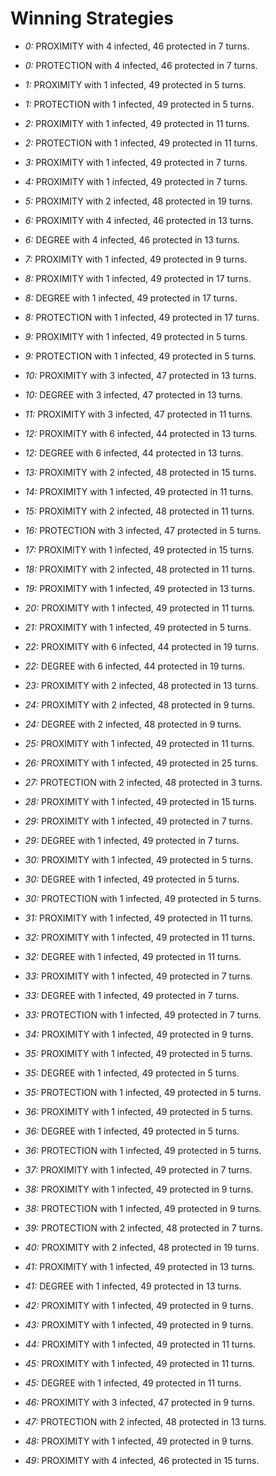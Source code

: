 # Winning Strategies

* _0:_ PROXIMITY with 4 infected, 46 protected in 7 turns.


* _0:_ PROTECTION with 4 infected, 46 protected in 7 turns.


* _1:_ PROXIMITY with 1 infected, 49 protected in 5 turns.


* _1:_ PROTECTION with 1 infected, 49 protected in 5 turns.


* _2:_ PROXIMITY with 1 infected, 49 protected in 11 turns.


* _2:_ PROTECTION with 1 infected, 49 protected in 11 turns.


* _3:_ PROXIMITY with 1 infected, 49 protected in 7 turns.


* _4:_ PROXIMITY with 1 infected, 49 protected in 7 turns.


* _5:_ PROXIMITY with 2 infected, 48 protected in 19 turns.


* _6:_ PROXIMITY with 4 infected, 46 protected in 13 turns.


* _6:_ DEGREE with 4 infected, 46 protected in 13 turns.


* _7:_ PROXIMITY with 1 infected, 49 protected in 9 turns.


* _8:_ PROXIMITY with 1 infected, 49 protected in 17 turns.


* _8:_ DEGREE with 1 infected, 49 protected in 17 turns.


* _8:_ PROTECTION with 1 infected, 49 protected in 17 turns.


* _9:_ PROXIMITY with 1 infected, 49 protected in 5 turns.


* _9:_ PROTECTION with 1 infected, 49 protected in 5 turns.


* _10:_ PROXIMITY with 3 infected, 47 protected in 13 turns.


* _10:_ DEGREE with 3 infected, 47 protected in 13 turns.


* _11:_ PROXIMITY with 3 infected, 47 protected in 11 turns.


* _12:_ PROXIMITY with 6 infected, 44 protected in 13 turns.


* _12:_ DEGREE with 6 infected, 44 protected in 13 turns.


* _13:_ PROXIMITY with 2 infected, 48 protected in 15 turns.


* _14:_ PROXIMITY with 1 infected, 49 protected in 11 turns.


* _15:_ PROXIMITY with 2 infected, 48 protected in 11 turns.


* _16:_ PROTECTION with 3 infected, 47 protected in 5 turns.


* _17:_ PROXIMITY with 1 infected, 49 protected in 15 turns.


* _18:_ PROXIMITY with 2 infected, 48 protected in 11 turns.


* _19:_ PROXIMITY with 1 infected, 49 protected in 13 turns.


* _20:_ PROXIMITY with 1 infected, 49 protected in 11 turns.


* _21:_ PROXIMITY with 1 infected, 49 protected in 5 turns.


* _22:_ PROXIMITY with 6 infected, 44 protected in 19 turns.


* _22:_ DEGREE with 6 infected, 44 protected in 19 turns.


* _23:_ PROXIMITY with 2 infected, 48 protected in 13 turns.


* _24:_ PROXIMITY with 2 infected, 48 protected in 9 turns.


* _24:_ DEGREE with 2 infected, 48 protected in 9 turns.


* _25:_ PROXIMITY with 1 infected, 49 protected in 11 turns.


* _26:_ PROXIMITY with 1 infected, 49 protected in 25 turns.


* _27:_ PROTECTION with 2 infected, 48 protected in 3 turns.


* _28:_ PROXIMITY with 1 infected, 49 protected in 15 turns.


* _29:_ PROXIMITY with 1 infected, 49 protected in 7 turns.


* _29:_ DEGREE with 1 infected, 49 protected in 7 turns.


* _30:_ PROXIMITY with 1 infected, 49 protected in 5 turns.


* _30:_ DEGREE with 1 infected, 49 protected in 5 turns.


* _30:_ PROTECTION with 1 infected, 49 protected in 5 turns.


* _31:_ PROXIMITY with 1 infected, 49 protected in 11 turns.


* _32:_ PROXIMITY with 1 infected, 49 protected in 11 turns.


* _32:_ DEGREE with 1 infected, 49 protected in 11 turns.


* _33:_ PROXIMITY with 1 infected, 49 protected in 7 turns.


* _33:_ DEGREE with 1 infected, 49 protected in 7 turns.


* _33:_ PROTECTION with 1 infected, 49 protected in 7 turns.


* _34:_ PROXIMITY with 1 infected, 49 protected in 9 turns.


* _35:_ PROXIMITY with 1 infected, 49 protected in 5 turns.


* _35:_ DEGREE with 1 infected, 49 protected in 5 turns.


* _35:_ PROTECTION with 1 infected, 49 protected in 5 turns.


* _36:_ PROXIMITY with 1 infected, 49 protected in 5 turns.


* _36:_ DEGREE with 1 infected, 49 protected in 5 turns.


* _36:_ PROTECTION with 1 infected, 49 protected in 5 turns.


* _37:_ PROXIMITY with 1 infected, 49 protected in 7 turns.


* _38:_ PROXIMITY with 1 infected, 49 protected in 9 turns.


* _38:_ PROTECTION with 1 infected, 49 protected in 9 turns.


* _39:_ PROTECTION with 2 infected, 48 protected in 7 turns.


* _40:_ PROXIMITY with 2 infected, 48 protected in 19 turns.


* _41:_ PROXIMITY with 1 infected, 49 protected in 13 turns.


* _41:_ DEGREE with 1 infected, 49 protected in 13 turns.


* _42:_ PROXIMITY with 1 infected, 49 protected in 9 turns.


* _43:_ PROXIMITY with 1 infected, 49 protected in 9 turns.


* _44:_ PROXIMITY with 1 infected, 49 protected in 11 turns.


* _45:_ PROXIMITY with 1 infected, 49 protected in 11 turns.


* _45:_ DEGREE with 1 infected, 49 protected in 11 turns.


* _46:_ PROXIMITY with 3 infected, 47 protected in 9 turns.


* _47:_ PROTECTION with 2 infected, 48 protected in 13 turns.


* _48:_ PROXIMITY with 1 infected, 49 protected in 9 turns.


* _49:_ PROXIMITY with 4 infected, 46 protected in 15 turns.


